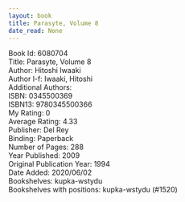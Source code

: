 ```yaml
---
layout: book
title: Parasyte, Volume 8
date_read: None
---
```


Book Id: 6080704<br />
Title: Parasyte, Volume 8<br />
Author: Hitoshi Iwaaki<br />
Author l-f: Iwaaki, Hitoshi<br />
Additional Authors: <br />
ISBN: 0345500369<br />
ISBN13: 9780345500366<br />
My Rating: 0<br />
Average Rating: 4.33<br />
Publisher: Del Rey<br />
Binding: Paperback<br />
Number of Pages: 288<br />
Year Published: 2009<br />
Original Publication Year: 1994<br />
Date Added: 2020/06/02<br />
Bookshelves: kupka-wstydu<br />
Bookshelves with positions: kupka-wstydu (#1520)<br />

